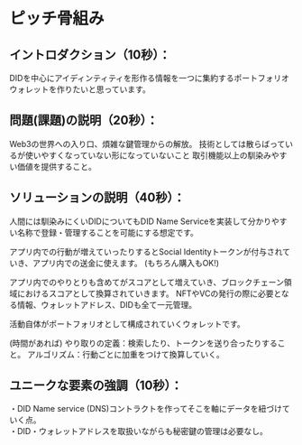 # ピッチ骨組み

## イントロダクション（10秒）：

DIDを中心にアイディンティティを形作る情報を一つに集約するポートフォリオウォレットを作りたいと思っています。

## 問題(課題)の説明（20秒）：

Web3の世界への入り口、煩雑な鍵管理からの解放。
技術としては散らばっているが使いやすくなっていない形になっていないこと
取引機能以上の馴染みやすい価値を提供すること。

## ソリューションの説明（40秒）：

人間には馴染みにくいDIDについてもDID Name Serviceを実装して分かりやすい名称で登録・管理することを可能にする想定です。

アプリ内での行動が増えていったりするとSocial Identityトークンが付与されていき、アプリ内での送金に使えます。
(もちろん購入もOK!)

アプリ内でのやりとりも含めてがスコアとして増えていき、ブロックチェーン領域におけるスコアとして換算されていきます。
NFTやVCの発行の際に必要となる情報、ウォレットアドレス、DIDも全て一元管理。

活動自体がポートフォリオとして構成されていくウォレットです。

(時間があれば)
やり取りの定義：検索したり、トークンを送り合ったりすること。
アルゴリズム：行動ごとに加重をつけて換算していく。

## ユニークな要素の強調（10秒）：

・DID Name service (DNS)コントラクトを作ってそこを軸にデータを紐づけていく点。  
・DID・ウォレットアドレスを取扱いながらも秘密鍵の管理は必要なし。

